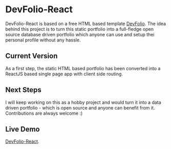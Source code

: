 # DevFolio-React

DevFolio-React is based on a free HTML based template [DevFolio](https://bootstrapmade.com/devfolio-bootstrap-portfolio-html-template/).
The idea behind this project is to turn this static portfolio into a full-fledge open source database driven portfolio which anyone can use and setup thei personal profile without any hassle.

## Current Version

As a first step, the static HTML based portfolio has been converted into a ReactJS based single page app with client side routing. 

## Next Steps
I will keep working on this as a hobby project and would turn it into a data driven portfolio - which is open source and anyone can benefit from it. Contributions are always welcome :) 

## Live Demo
[DevFolio-React](https://umerkb.github.io/dev-folio-react/).
